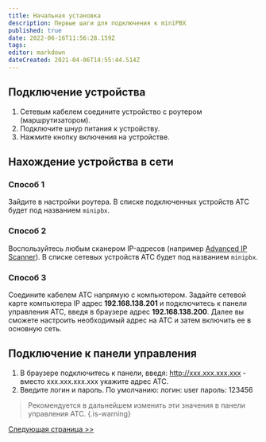 ```yaml
---
title: Начальная установка
description: Первые шаги для подключения к miniPBX
published: true
date: 2022-06-16T11:56:28.159Z
tags: 
editor: markdown
dateCreated: 2021-04-06T14:55:44.514Z
---
```


## <a id="connect"></a>**Подключение устройства**
1. Сетевым кабелем соедините устройство с роутером (маршрутизатором).
2. Подключите шнур питания к устройству.
3. Нажмите кнопку включения на устройстве.

## <a id="find"></a>**Нахождение устройства в сети**
### Способ 1
Зайдите в настройки роутера. В списке подключенных устройств АТС будет под названием ```minipbx```.
### Способ 2
Воспользуйтесь любым сканером IP-адресов (например [Advanced IP Scanner](https://www.advanced-ip-scanner.com/ru/)). В списке сетевых устройств АТС будет под названием ```minipbx```.
### Способ 3
Соедините кабелем АТС напрямую с компьютером. Задайте сетевой карте компьютера IP адрес **192.168.138.201** и подключитесь к панели управления АТС, введя в браузере адрес **192.168.138.200**. Далее вы сможете настроить необходимый адрес на АТС и затем включить ее в основную сеть.

## <a id="connect_to_panel"></a>**Подключение к панели управления**
1. В браузере подключитесь к панели, введя:
http://ххх.ххх.ххх.ххх - вместо ххх.ххх.ххх.ххх укажите адрес АТС.
2. Введите логин и пароль. По умолчанию:
логин: user
пароль: 123456
> Рекомендуется в дальнейшем изменить эти значения в панели управления АТС.
{.is-warning}

[Следующая страница >>](./reg_ext_line)